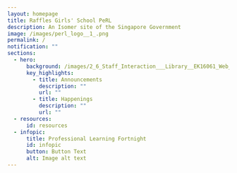 ```yaml
---
layout: homepage
title: Raffles Girls' School PeRL
description: An Isomer site of the Singapore Government
image: /images/perl_logo__1_.png
permalink: /
notification: ""
sections:
  - hero:
      background: /images/2_6_Staff_Interaction___Library__EK16061_Web_Res.jpg
      key_highlights:
        - title: Announcements
          description: ""
          url: ""
        - title: Happenings
          description: ""
          url: ""
  - resources:
      id: resources
  - infopic:
      title: Professional Learning Fortnight
      id: infopic
      button: Button Text
      alt: Image alt text
---
```

